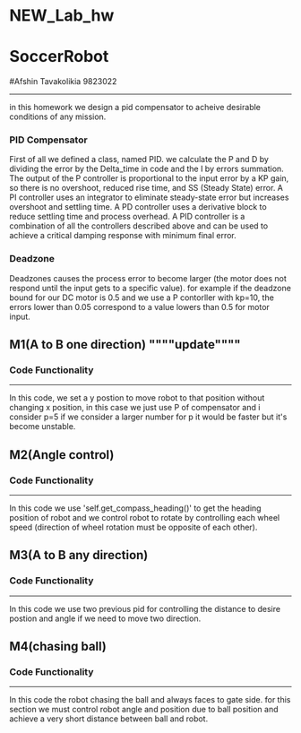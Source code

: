 # NEW_Lab_hw
 # SoccerRobot
 #Afshin Tavakolikia 9823022
***

in this homework we design a pid compensator to acheive desirable conditions of any mission.


### PID Compensator
First of all we defined a class, named PID. we calculate the P and D  by dividing the error by the Delta_time in code and the I by errors summation. The output of the P controller is proportional to the input error by a KP gain, so there is no overshoot, reduced rise time, and SS (Steady State) error. A PI controller uses an integrator to eliminate steady-state error but increases overshoot and settling time. A PD controller uses a derivative block to reduce settling time and process overhead. A PID controller is a combination of all the controllers described above and can be used to achieve a critical damping response with minimum final error. 

### Deadzone
Deadzones causes the process error to become larger (the motor does not respond until the input gets to a specific value). for example if the deadzone bound for our DC motor is 0.5 and we use a P contorller with kp=10, the errors lower than 0.05 correspond to a value lowers than 0.5 for motor input.
## M1(A to B one direction)  """"update""""
### Code Functionality
***
In this code, we set a y postion to move robot to that position without changing x position, in this case we just use P of compensator and i consider p=5 if we consider a larger number for p it would be faster but it's become unstable.
## M2(Angle control)
### Code Functionality
***
In this code we use 'self.get_compass_heading()' to get the heading position of robot and we control robot to rotate by controlling each wheel speed (direction of wheel rotation must be opposite of each other).
## M3(A to B any direction)
### Code Functionality
***
In this code we use two previous pid for controlling the distance to desire postion and angle if we need to move two direction. 
## M4(chasing ball)
### Code Functionality
***
In this code the robot chasing the ball and always faces to gate side. for this section we must control robot angle and position due to ball position and achieve a very short distance between ball and robot.
